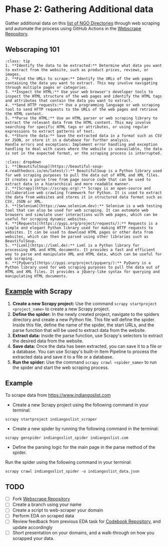 # Phase 2: Gathering Additional data

Gather additional data on this [list of NGO Directories](https://docs.google.com/spreadsheets/d/1Op1zqAMotvDs2e4zHPVHkri0gckNuUXizv_blo1Pcyw/edit?usp=sharing) through web scraping and automate the process using GitHub Actions in the [Webscrape Repository](https://github.com/DaanMatch/webscrape).

## Webscraping 101

```{admonition} General process for web scraping
:class: tip
1. **Identify the data to be extracted:** Determine what data you want to extract from the website, such as product prices, reviews, or images.
2. **Find the URLs to scrape:** Identify the URLs of the web pages containing the data you want to extract. This may involve navigating through multiple pages or categories.
3. **Inspect the HTML:** Use your web browser's developer tools to inspect the HTML structure of the web pages and identify the HTML tags and attributes that contain the data you want to extract.
4. **Send HTTP requests:** Use a programming language or web scraping tool to send HTTP requests to the URLs of the web pages and retrieve the HTML content.
5. **Parse the HTML:** Use an HTML parser or web scraping library to extract the relevant data from the HTML content. This may involve searching for specific HTML tags or attributes, or using regular expressions to extract patterns of text.
6. **Store the data:** Save the extracted data in a format such as CSV or JSON, or store it in a database for further analysis.
Handle errors and exceptions: Implement error handling and exception handling to deal with cases where the website is unavailable, the data is not in the expected format, or the scraping process is interrupted.
```

```{admonition} Popular Webscraping Libraries
:class: dropdown
1. **[BeautifulSoup](https://beautiful-soup-4.readthedocs.io/en/latest/):** BeautifulSoup is a Python library used for web scraping purposes to pull the data out of HTML and XML files. It creates a parse tree from page source code that can be used to extract data in a hierarchical and more readable manner.
2. **[Scrapy](https://scrapy.org):** Scrapy is an open-source and collaborative web crawling framework for Python. It is used to extract the data from websites and stores it in structured data format such as CSV, JSON or XML.
3. **[Selenium](https://www.selenium.dev):** Selenium is a web testing tool that can also be used for web scraping. It can automate web browsers and simulate user interactions with web pages, which can be useful for scraping dynamic websites.
4. **[Requests](https://pypi.org/project/requests/):** Requests is a simple and elegant Python library used for making HTTP requests to websites. It can be used to download HTML pages or other data from websites, which can then be parsed using other libraries such as BeautifulSoup.
5. **[Lxml](https://lxml.de):** Lxml is a Python library for processing XML and HTML documents. It provides a fast and efficient way to parse and manipulate XML and HTML data, which can be useful for web scraping.
6. **[PyQuery](https://pypi.org/project/pyquery/):** PyQuery is a Python library used for web scraping purposes to pull the data out of HTML and XML files. It provides a jQuery-like syntax for querying and manipulating HTML documents.
```

## [Example](https://github.com/DaanMatch/webscrape) with Scrapy

1. **Create a new Scrapy project:** Use the command ```scrapy startproject <project_name>``` to create a new Scrapy project.
2. **Define the spider:** In the newly created project, navigate to the spiders directory and create a new Python file. This file will define the spider. Inside this file, define the name of the spider, the start URLs, and the parse function that will be used to extract data from the website.
3. **Extract data:** Inside the parse function, use Scrapy's selectors to extract the desired data from the website.
4. **Save data:** Once the data has been extracted, you can save it to a file or a database. You can use Scrapy's built-in Item Pipeline to process the extracted data and save it to a file or a database.
5. **Run the spider:** Use the command ```scrapy crawl <spider_name>``` to run the spider and start the web scraping process.

## Example

To scrape data from <https://www.indiangoslist.com>

- Create a new Scrapy project using the following command in your terminal:

```
scrapy startproject indiangoslist_scraper
```

- Create a new spider by running the following command in the terminal:

```
scrapy genspider indiangoslist_spider indiangoslist.com
```

- Define the parsing logic for the main page in the parse method of the spider.

Run the spider using the following command in your terminal:

```
scrapy crawl indiangoslist_spider -o indiangoslist_data.json
```

## TODO

- [ ]  Fork [Webscrape Repository](https://github.com/DaanMatch/webscrape)
- [ ] Create a branch using your name
- [ ] Create a script to web-scraper your domain
- [ ] Perform EDA on scraped data
- [ ] Review feedback from previous EDA task for [Codebook Repository](https://github.com/DaanMatch/Codebook), and update accordingly
- [ ] Short presentation on your domains, and a walk-through on how you scrapped your data.
